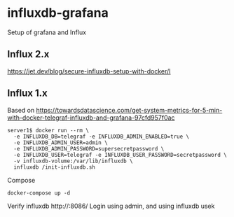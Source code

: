 # influxdb-grafana
Setup of grafana and Influx

## Influx 2.x
https://jet.dev/blog/secure-influxdb-setup-with-docker/I

## Influx 1.x
Based on https://towardsdatascience.com/get-system-metrics-for-5-min-with-docker-telegraf-influxdb-and-grafana-97cfd957f0ac

```
server1$ docker run --rm \
  -e INFLUXDB_DB=telegraf -e INFLUXDB_ADMIN_ENABLED=true \
  -e INFLUXDB_ADMIN_USER=admin \
  -e INFLUXDB_ADMIN_PASSWORD=supersecretpassword \
  -e INFLUXDB_USER=telegraf -e INFLUXDB_USER_PASSWORD=secretpassword \
  -v influxdb-volume:/var/lib/influxdb \
  influxdb /init-influxdb.sh
```

Compose
```
docker-compose up -d
```

Verify influxdb 
http://<publicip>:8086/
Login using admin, and using influxdb usek
